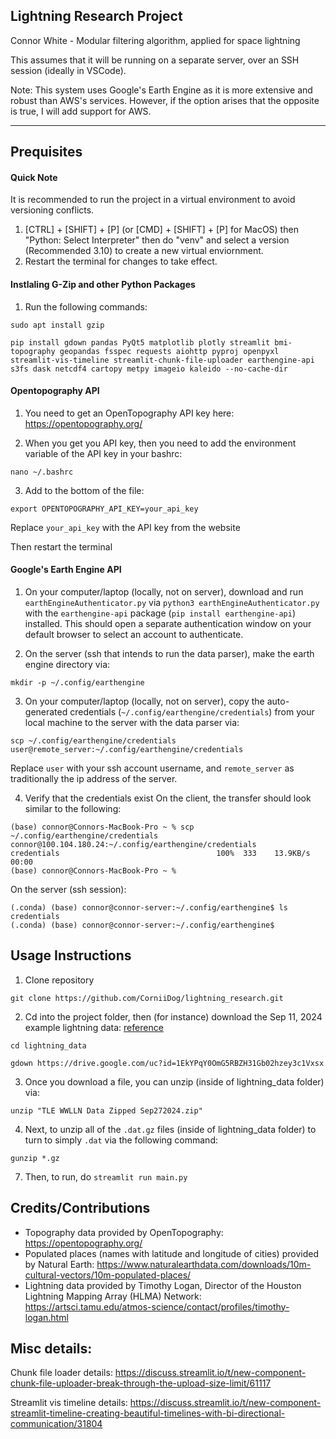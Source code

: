 ## Lightning Research Project

Connor White - Modular filtering algorithm, applied for space lightning

This assumes that it will be running on a separate server, over an SSH session (ideally in VSCode).

Note: This system uses Google's Earth Engine as it is more extensive and robust than AWS's services. However, if the option arises that the opposite is true, I will add support for AWS.

---

## Prequisites

#### Quick Note

It is recommended to run the project in a virtual environment to avoid versioning conflicts.

1. [CTRL] + [SHIFT] + [P] (or [CMD] + [SHIFT] + [P] for MacOS) then "Python: Select Interpreter" then do "venv" and select a version (Recommended 3.10) to create a new virtual enviornment.
2. Restart the terminal for changes to take effect.

#### Instlaling G-Zip and other Python Packages 

1. Run the following commands:
```
sudo apt install gzip 

pip install gdown pandas PyQt5 matplotlib plotly streamlit bmi-topography geopandas fsspec requests aiohttp pyproj openpyxl streamlit-vis-timeline streamlit-chunk-file-uploader earthengine-api s3fs dask netcdf4 cartopy metpy imageio kaleido --no-cache-dir
```

#### Opentopography API

1. You need to get an OpenTopography API key here: https://opentopography.org/

2. When you get you API key, then you need to add the environment variable of the API key in your bashrc:
```
nano ~/.bashrc
```

3. Add to the bottom of the file:
```
export OPENTOPOGRAPHY_API_KEY=your_api_key
```
Replace `your_api_key` with the API key from the website

Then restart the terminal

#### Google's Earth Engine API

1. On your computer/laptop (locally, not on server), download and run `earthEngineAuthenticator.py` via `python3 earthEngineAuthenticator.py` with the `earthengine-api` package (`pip install earthengine-api`) installed. This should open a separate authentication window on your default browser to select an account to authenticate.

2. On the server (ssh that intends to run the data parser), make the earth engine directory via:
```
mkdir -p ~/.config/earthengine
```

3. On your computer/laptop (locally, not on server), copy the auto-generated credentials (`~/.config/earthengine/credentials`) from your local machine to the server with the data parser via:
```
scp ~/.config/earthengine/credentials user@remote_server:~/.config/earthengine/credentials 
```
Replace `user` with your ssh account username, and `remote_server` as traditionally the ip address of the server.


4. Verify that the credentials exist
On the client, the transfer should look similar to the following:
```
(base) connor@Connors-MacBook-Pro ~ % scp ~/.config/earthengine/credentials connor@100.104.180.24:~/.config/earthengine/credentials
credentials                                   100%  333    13.9KB/s   00:00    
(base) connor@Connors-MacBook-Pro ~ % 
```
On the server (ssh session):
```
(.conda) (base) connor@connor-server:~/.config/earthengine$ ls
credentials
(.conda) (base) connor@connor-server:~/.config/earthengine$ 
```

## Usage Instructions

1. Clone repository
```
git clone https://github.com/CorniiDog/lightning_research.git
```

2. Cd into the project folder, then (for instance) download the Sep 11, 2024 example lightning data: [reference](https://stackoverflow.com/questions/25010369/wget-curl-large-file-from-google-drive)
```
cd lightning_data

gdown https://drive.google.com/uc?id=1EkYPqY0OmG5RBZH31Gb02hzey3c1Vxsx
```
3. Once you download a file, you can unzip (inside of lightning_data folder) via:

```
unzip "TLE WWLLN Data Zipped Sep272024.zip"
```

4. Next, to unzip all of the `.dat.gz` files (inside of lightning_data folder) to turn to simply `.dat` via the following command:

```
gunzip *.gz
```

7. Then, to run, do `streamlit run main.py`


## Credits/Contributions

- Topography data provided by OpenTopography: https://opentopography.org/
- Populated places (names with latitude and longitude of cities) provided by Natural Earth: https://www.naturalearthdata.com/downloads/10m-cultural-vectors/10m-populated-places/
- Lightning data provided by Timothy Logan, Director of the Houston Lightning Mapping Array (HLMA) Network: https://artsci.tamu.edu/atmos-science/contact/profiles/timothy-logan.html


## Misc details:

Chunk file loader details: https://discuss.streamlit.io/t/new-component-chunk-file-uploader-break-through-the-upload-size-limit/61117

Streamlit vis timeline details: https://discuss.streamlit.io/t/new-component-streamlit-timeline-creating-beautiful-timelines-with-bi-directional-communication/31804